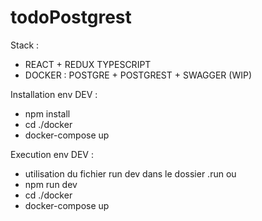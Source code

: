﻿# todoPostgrest
Stack :
- REACT + REDUX TYPESCRIPT
- DOCKER : POSTGRE + POSTGREST + SWAGGER (WIP)

Installation env DEV :
- npm install
- cd ./docker
- docker-compose up

Execution env DEV :
- utilisation du fichier run dev dans le dossier .run
ou
- npm run dev
- cd ./docker
- docker-compose up

